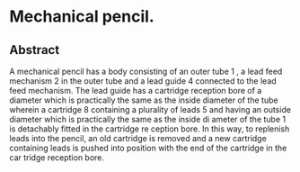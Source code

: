 # Mechanical pencil.

## Abstract
A mechanical pencil has a body consisting of an outer tube 1 , a lead feed mechanism 2 in the outer tube and a lead guide 4 connected to the lead feed mechanism. The lead guide has a cartridge reception bore of a diameter which is practically the same as the inside diameter of the tube wherein a cartridge 8 containing a plurality of leads 5 and having an outside diameter which is practically the same as the inside di ameter of the tube 1 is detachably fitted in the cartridge re ception bore. In this way, to replenish leads into the pencil, an old cartridge is removed and a new cartridge containing leads is pushed into position with the end of the cartridge in the car tridge reception bore.